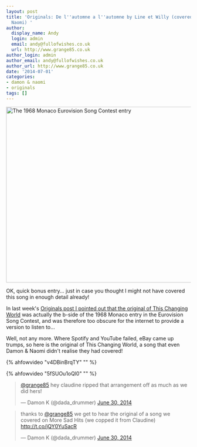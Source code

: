 ```yaml
---
layout: post
title: 'Originals: De l''automne a l''automne by Line et Willy (covered by Damon and
  Naomi) '
author:
  display_name: Andy
  login: admin
  email: andy@fullofwishes.co.uk
  url: http://www.grange85.co.uk
author_login: admin
author_email: andy@fullofwishes.co.uk
author_url: http://www.grange85.co.uk
date: '2014-07-01'
categories:
- damon & naomi
- originals
tags: []
---
```

<p><a href="https://www.flickr.com/photos/grange85/14549936401" title="The 1968 Monaco Eurovision Song Contest entry by Andy Aldridge, on Flickr"><img src="https://farm6.staticflickr.com/5492/14549936401_a5b4abf7e3_z.jpg" width="640" height="480" alt="The 1968 Monaco Eurovision Song Contest entry"></a></p>
<p>OK, quick bonus entry... just in case you thought I might not have covered this song in enough detail already!</p>
<p>In last week's <a href="/2014/06/25/originals-changing-world-claudine-longet/" title="Originals: This Changing World by Claudine Longet (covered by Damon & Naomi)">Originals post I pointed out that the original of This Changing World</a> was actually the b-side of the 1968 Monaco entry in the Eurovision Song Contest, and was therefore too obscure for the internet to provide a version to listen to...</p>
<p>Well, not any more. Where Spotify and YouTube failed, eBay came up trumps, so here is the original of This Changing World, a song that even Damon & Naomi didn't realise they had covered!</p>

{% ahfowvideo "v4DBinBrqTY" "" %}


{% ahfowvideo "5fSUOu1oQl0" "" %}

<blockquote class="twitter-tweet" lang="en"><p><a href="https://twitter.com/grange85">@grange85</a> hey claudine ripped that arrangement off as much as we did hers!</p>
<p>&mdash; Damon K (@dada_drummer) <a href="https://twitter.com/dada_drummer/statuses/483672366904774656">June 30, 2014</a></p></blockquote>
<blockquote class="twitter-tweet" lang="en-gb"><p>thanks to <a href="https://twitter.com/grange85">@grange85</a> we get to hear the original of a song we covered on More Sad Hits (we copped it from Claudine) <a href="http://t.co/jQY0YuSacR">http://t.co/jQY0YuSacR</a></p>
<p>&mdash; Damon K (@dada_drummer) <a href="https://twitter.com/dada_drummer/statuses/483675260806365184">June 30, 2014</a></p></blockquote>

